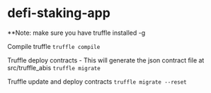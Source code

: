 # defi-staking-app

\*\*Note: make sure you have truffle installed -g

Compile truffle
`truffle compile`

Truffle deploy contracts - This will generate the json contract file at src/truffle_abis
`truffle migrate`

Truffle update and deploy contracts
`truffle migrate --reset`
